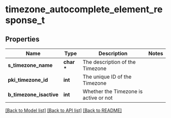 # timezone_autocomplete_element_response_t

## Properties
Name | Type | Description | Notes
------------ | ------------- | ------------- | -------------
**s_timezone_name** | **char \*** | The description of the Timezone | 
**pki_timezone_id** | **int** | The unique ID of the Timezone | 
**b_timezone_isactive** | **int** | Whether the Timezone is active or not | 

[[Back to Model list]](../README.md#documentation-for-models) [[Back to API list]](../README.md#documentation-for-api-endpoints) [[Back to README]](../README.md)


